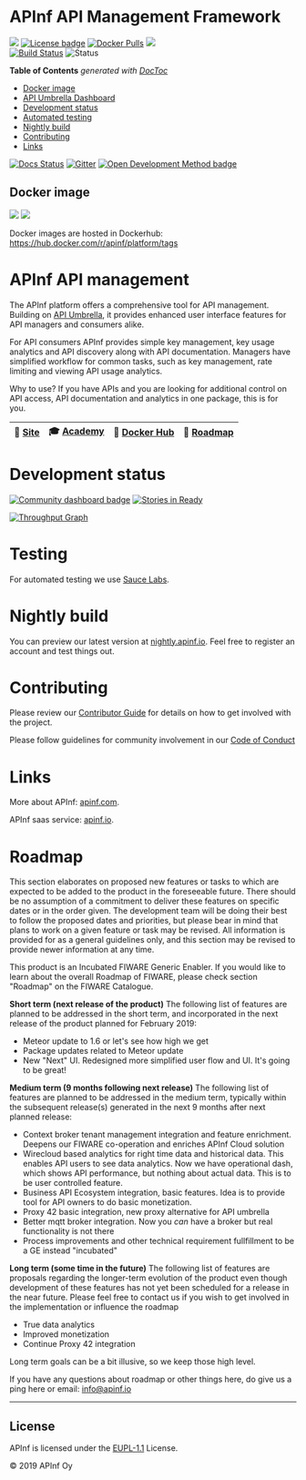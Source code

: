 # APInf API Management Framework

[![](https://nexus.lab.fiware.org/repository/raw/public/badges/chapters/api-management.svg)](https://www.fiware.org/developers/catalogue/)
[![License badge](https://img.shields.io/github/license/apinf/platform.svg)](https://opensource.org/licenses/EUPL-1.1)
[![Docker Pulls](https://img.shields.io/docker/pulls/apinf/platform.svg)](https://hub.docker.com/r/apinf/platform/)
[![](https://img.shields.io/badge/tag-fiware-orange.svg?logo=stackoverflow)](http://stackoverflow.com/questions/tagged/fiware)
<br>
[![Build Status](https://travis-ci.org/apinf/platform.svg?branch=feature%2F631-nightly-deployment)](https://travis-ci.org/apinf/platform)
![Status](https://nexus.lab.fiware.org/static/badges/statuses/apinf.svg)

<!-- START doctoc generated TOC please keep comment here to allow auto update -->
<!-- DON'T EDIT THIS SECTION, INSTEAD RE-RUN doctoc TO UPDATE -->
**Table of Contents**  *generated with [DocToc](https://github.com/thlorenz/doctoc)*

- [Docker image](#docker-image)
- [API Umbrella Dashboard](#api-umbrella-dashboard)
- [Development status](#development-status)
- [Automated testing](#testing)
- [Nightly build](#nightly-build)
- [Contributing](#contributing)
- [Links](#links)


<!-- END doctoc generated TOC please keep comment here to allow auto update -->

[![Docs Status](https://img.shields.io/badge/docs-latest-brightgreen.svg?style=flat)](http://apinf.org/docs/)
[![Gitter](https://img.shields.io/badge/GITTER-JOIN_CHAT_%E2%86%92-1dce73.svg)](https://gitter.im/apinf/public)
[![Open Development Method badge](https://camo.githubusercontent.com/9065d5a7f38cb53b9934c0f1b15087e177360af6/68747470733a2f2f696d672e736869656c64732e696f2f62616467652f446576656c6f706d656e742532304d6574686f642d4f70656e2d626c75652e737667)](https://opendevelopmentmethod.org/)

## Docker image

[![](https://images.microbadger.com/badges/image/apinf/platform.svg)](http://microbadger.com/images/apinf/platform) [![](https://images.microbadger.com/badges/version/apinf/platform.svg)](http://microbadger.com/images/apinf/platform)

Docker images are hosted in Dockerhub: https://hub.docker.com/r/apinf/platform/tags

# APInf  API management
The APInf platform offers a comprehensive tool for API management. Building on [API Umbrella](http://nrel.github.io/api-umbrella/), it provides enhanced user interface features for API managers and consumers alike.

For API consumers APInf provides simple key management, key usage analytics and API discovery along with API documentation. Managers have simplified workflow for common tasks, such as key management, rate limiting and viewing API usage analytics.

Why to use? If you have APIs and you are looking for additional control on API access, API documentation and analytics in one package, this is for you.  


|  :page_facing_up: [Site](https://apinf.io/)  | :mortar_board: [Academy](https://fiware-academy.readthedocs.io/en/latest/data-publication/apinf) | :whale: [Docker Hub](https://hub.docker.com/r/apinf/platform) |  :dart: [Roadmap](roadmap.md) |
|---|---|---|---|

# Development status
[![Community dashboard badge](https://img.shields.io/badge/Community-Dashboard-blue.svg)](https://dashboard.cauldron.io/goto/afe91edf4f1c66a3bcfd3717f12e43c5)
[![Stories in Ready](https://badge.waffle.io/apinf/platform.png?label=ready&title=Ready)](https://waffle.io/apinf/platform)

[![Throughput Graph](https://graphs.waffle.io/apinf/platform/throughput.svg)](https://waffle.io/apinf/platform/metrics)

# Testing

For automated testing we use [Sauce Labs](https://saucelabs.com).

# Nightly build
You can preview our latest version at [nightly.apinf.io](https://nightly.apinf.io). Feel free to register an account and test things out.

# Contributing
Please review our [Contributor Guide](https://github.com/apinf/platform/blob/develop/.github/CONTRIBUTING.md) for details on how to get involved with the project.

Please follow guidelines for community involvement in our [Code of Conduct](https://github.com/apinf/platform/blob/develop/CODE_OF_CONDUCT.md)

# Links

More about APInf: [apinf.com](https://apinf.com).

APInf saas service: [apinf.io](https://apinf.io).

# Roadmap
This section elaborates on proposed new features or tasks to which are expected to be added to the product in the  foreseeable future.  There should be  no assumption of a commitment to deliver these features on specific dates or in the order given. The development team will be doing their best to follow the proposed dates and priorities, but please bear in mind that plans to work on a given feature or task may be revised.  All information is provided for as a general guidelines only,  and this section may be revised to provide newer information at any time.

This product is an Incubated FIWARE Generic Enabler.  If you would like to learn about the overall Roadmap of FIWARE, please check section "Roadmap" on the FIWARE Catalogue.

**Short term (next release of the product)**
The following list of features are planned to be addressed in the short term, and incorporated in the next release of the product planned for February 2019:
- Meteor update to 1.6 or let's see how high we get
- Package updates related to Meteor update
- New "Next" UI. Redesigned more simplified user flow and UI. It's going to be great!
  
**Medium term (9 months following next release)**
The following list of features are planned to be addressed in the medium term, typically within the subsequent release(s) generated in the next 9 months after next planned release:
- Context broker tenant management integration and feature enrichment. Deepens our FIWARE co-operation and enriches APInf Cloud solution
- Wirecloud based analytics for right time data and historical data. This enables API users to see data analytics. Now we have operational dash, which shows API performance, but nothing about actual data. This is to be user controlled feature.
- Business API Ecosystem integration, basic features. Idea is to provide tool for API owners to do basic monetization.
- Proxy 42 basic integration, new proxy alternative for API umbrella
- Better mqtt broker integration. Now you *can* have a broker but real functionality is not there
- Process improvements and other technical requirement fullfillment to be a GE instead "incubated"

**Long term (some time in the future)**
The following list of features are proposals regarding the longer-term evolution of the product even though development of these features has not yet been scheduled for a release in the near future.  Please feel free to contact us if you wish to get involved in the implementation or influence the roadmap
- True data analytics
- Improved monetization
- Continue Proxy 42 integration

Long term goals can be a bit illusive, so we keep those high level.

If you have any questions about roadmap or other things here, do give us a ping here or email: info@apinf.io

---

## License

APInf is licensed under the [EUPL-1.1](LICENSE) License.

© 2019 APInf Oy

